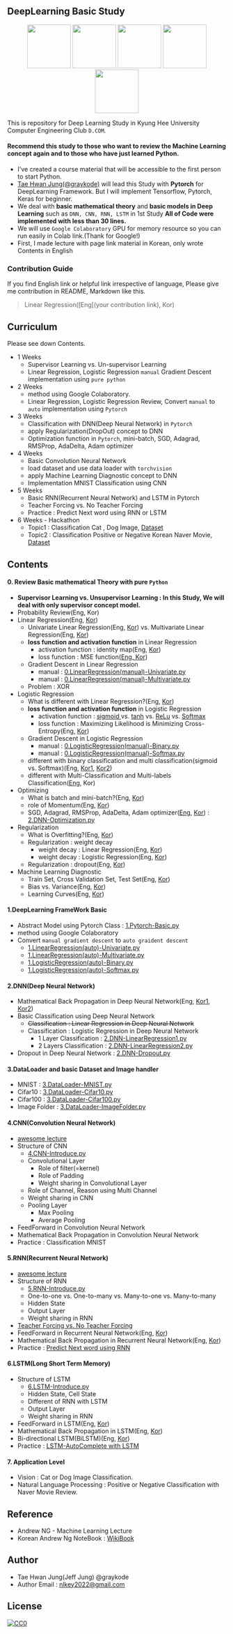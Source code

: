 ## DeepLearning Basic Study

<p align="center">
    <img width="100" src="https://upload.wikimedia.org/wikipedia/commons/thumb/1/11/TensorFlowLogo.svg/225px-TensorFlowLogo.svg.png" />
    <img width="100" src="https://media-thumbs.golden.com/OLqzmrmwAzY1P7Sl29k2T9WjJdM=/200x200/smart/golden-storage-production.s3.amazonaws.com/topic_images/e08914afa10a4179893eeb07cb5e4713.png" />
    <img width="100" src="https://keras.io/img/keras-logo-small-wb.png" />
    <img width="100" src="http://dcomstudy.com/image/header.png" />
    <img width="100" src="https://avatars2.githubusercontent.com/u/37439249?s=200&v=4" />
</p>


This is repository for Deep Learning Study in Kyung Hee University Computer Engineering Club `D.COM`.

#### Recommend this study to those who want to review the Machine Learning concept again and to those who have just learned Python.

- I've created a course material that will be accessible to the first person to start Python.
- [Tae Hwan Jung(@graykode)](https://github.com/graykode) will lead this Study with **Pytorch** for DeepLearning Framework. But I will implement Tensorflow, Pytorch, Keras for beginner. 
- We deal with **basic mathematical theory** and **basic models in Deep Learning** such as ` DNN, CNN, RNN, LSTM ` in 1st Study **All of Code were implemented with less than 30 lines.** 
- We will use `Google Colaboratory` GPU for memory resource so you can run easily in Colab link.(Thank for Google!)
- First, I made lecture with page link material in Korean, only wrote Contents in English



### Contribution Guide

If you find English link or helpful link irrespective of language, Please give me contribution in README, Markdown like this.

> Linear Regression([Eng[(your contribution link), Kor)



## Curriculum 

Please see down Contents.
- 1 Weeks
  - Supervisor Learning vs. Un-supervisor Learning
  - Linear Regression, Logistic Regression `manual` Gradient Descent implementation using `pure python`
- 2 Weeks
  - method using Google Colaboratory.
  - Linear Regression, Logistic Regression Review, Convert `manual` to `auto` implementation using `Pytorch`
- 3 Weeks 
  - Classification with DNN(Deep Neural Network) in `Pytorch`
  - apply Regularization(DropOut) concept to DNN
  - Optimization function in `Pytorch`, mini-batch, SGD, Adagrad, RMSProp, AdaDelta, Adam optimizer
- 4 Weeks
  - Basic Convolution Neural Network
  - load dataset and use data loader with `torchvision`
  - apply Machine Learning Diagnostic concept to DNN
  - Implementation MNIST Classification using CNN
- 5 Weeks
  - Basic RNN(Recurrent Neural Network) and LSTM in Pytorch
  - Teacher Forcing vs. No Teacher Forcing
  - Practice : Predict Next word using RNN or LSTM
- 6 Weeks - Hackathon
  - Topic1 : Classification Cat , Dog Image, [Dataset](https://github.com/ardamavi/Dog-Cat-Classifier/tree/master/Data/Train_Data)
  - Topic2 : Classification Positive or Negative Korean Naver Movie, [Dataset](https://github.com/e9t/nsmc)

## Contents

#### 0. Review Basic mathematical Theory with pure `Python`
- **Supervisor Learning vs. Unsupervisor Learning : In this Study, We will deal with only supervisor concept model.**
- Probability Review(Eng, Kor)
- Linear Regression(Eng, [Kor](https://wikidocs.net/4212))
  - Univariate Linear Regression(Eng, [Kor](https://wikidocs.net/4213)) vs. Multivariate Linear Regression(Eng, [Kor](https://wikidocs.net/7639))
  - **loss function and activation function** in Linear Regression
    - activation function : identity map(Eng, [Kor](https://ko.wikipedia.org/wiki/%ED%95%AD%EB%93%B1_%ED%95%A8%EC%88%98))
    - loss function : MSE function([Eng, Kor](https://en.wikipedia.org/wiki/Mean_squared_error))
  - Gradient Descent in Linear Regression
    - manual : [0.LinearRegression(manual)-Univariate.py](https://github.com/graykode/DeepLearning-Study/blob/master/0.LinearRegression(manual)-Univariate.py)
    - manual : [0.LinearRegression(manual)-Multivariate.py](https://github.com/graykode/DeepLearning-Study/blob/master/0.LinearRegression(manual)-Multivariate.py)
  - Problem : XOR
- Logistic Regression
  - What is different with Linear Regression?(Eng, [Kor](https://wikidocs.net/4267))
  - **loss function and activation function** in Logistic Regression
    - activation function : [sigmoid ](https://en.wikipedia.org/wiki/Sigmoid_function)vs. [tanh](https://en.wikipedia.org/wiki/Hyperbolic_function) vs. [ReLu](https://en.wikipedia.org/wiki/Rectifier_(neural_networks)) vs. [Softmax](https://en.wikipedia.org/wiki/Softmax_function)
    - loss function : Maximizing Likelihood is Minimizing Cross-Entropy(Eng, [Kor](https://taeoh-kim.github.io/blog/cross-entropy%EC%9D%98-%EC%A0%95%ED%99%95%ED%95%9C-%ED%99%95%EB%A5%A0%EC%A0%81-%EC%9D%98%EB%AF%B8/))
  - Gradient Descent in Logistic Regression
    - manual : [0.LogisticRegression(manual)-Binary.py](https://github.com/graykode/DeepLearning-Study/blob/master/0.LogisticRegression(manual)-Binary.py)
    - manual : [0.LogisticRegression(manual)-Softmax.py](https://github.com/graykode/DeepLearning-Study/blob/master/0.LogisticRegression(manual)-Softmax.py)
  - different with binary classification and multi classification(sigmoid vs. Softmax)(Eng, [Kor1](https://wikidocs.net/4291), [Kor2](https://taeoh-kim.github.io/blog/bayes-theorem%EA%B3%BC-sigmoid%EC%99%80-softmax%EC%82%AC%EC%9D%B4%EC%9D%98-%EA%B4%80%EA%B3%84/))
  - different with Multi-Classification and Multi-labels Classification([Eng](https://stats.stackexchange.com/questions/11859/what-is-the-difference-between-multiclass-and-multilabel-problem), Kor)
- Optimizing
  - What is batch and mini-batch?(Eng, [Kor](http://shuuki4.github.io/deep%20learning/2016/05/20/Gradient-Descent-Algorithm-Overview.html))
  - role of Momentum(Eng, [Kor](http://shuuki4.github.io/deep%20learning/2016/05/20/Gradient-Descent-Algorithm-Overview.html))
  - SGD, Adagrad, RMSProp, AdaDelta, Adam optimizer([Eng](http://ruder.io/optimizing-gradient-descent/?fbclid=IwAR3-EUWRXxLwNlGIEBaETVeVU9VOnDH8hIlp1PJvMG0StbM72gEKMpWA_VA), [Kor](http://shuuki4.github.io/deep%20learning/2016/05/20/Gradient-Descent-Algorithm-Overview.html)) : [2.DNN-Optimization.py](https://github.com/graykode/DeepLearning-Study/blob/master/2.DNN-Optimization.py)
- Regularization
  - What is Overfitting?(Eng, [Kor](https://wikidocs.net/4269))
  - Regularization : weight decay
    - weight decay : Linear Regression(Eng, [Kor](https://wikidocs.net/4330))
    - weight decay : Logistic Regression(Eng, [Kor](https://wikidocs.net/4331))
  - Regularization : dropout(Eng, [Kor](https://pythonkim.tistory.com/42))
- Machine Learning Diagnostic
  - Train Set, Cross Validation Set, Test Set(Eng, [Kor](https://wikidocs.net/4656))
  - Bias vs. Variance(Eng, [Kor](https://wikidocs.net/4657))
  - Learning Curves(Eng, [Kor](https://wikidocs.net/4658))


#### 1.DeepLearning FrameWork Basic

- Abstract Model using Pytorch Class : [1.Pytorch-Basic.py](https://github.com/graykode/DeepLearning-Study/blob/master/1.Pytorch-Basic.py)
- method using Google Colaboratory
- Convert `manual gradient descent` to `auto graident descent`
  - [1.LinearRegression(auto)-Univariate.py](https://github.com/graykode/DeepLearning-Study/blob/master/1.LinearRegression(auto)-Univariate.py)
  - [1.LinearRegression(auto)-Multivariate.py](https://github.com/graykode/DeepLearning-Study/blob/master/1.LinearRegression(auto)-Multivariate.py)
  - [1.LogisticRegression(auto)-Binary.py](https://github.com/graykode/DeepLearning-Study/blob/master/1.LogisticRegression(auto)-Binary.py)
  - [1.LogisticRegression(auto)-Softmax.py](https://github.com/graykode/DeepLearning-Study/blob/master/1.LogisticRegression(auto)-Softmax.py)


#### 2.DNN(Deep Neural Network)
- Mathematical Back Propagation in Deep Neural Network(Eng, [Kor1](https://wikidocs.net/4262), [Kor2](https://wikidocs.net/4279))
- Basic Classification using Deep Neural Network
  - ~~Classification  : Linear Regression in Deep Neural Network~~
  - Classification  : Logistic Regression in Deep Neural Network
    - 1 Layer Classification : [2.DNN-LinearRegression1.py](https://github.com/graykode/DeepLearning-Study/blob/master/2.DNN-LinearRegression1.py)
    - 2 Layers Classification : [2.DNN-LinearRegression2.py](https://github.com/graykode/DeepLearning-Study/blob/master/2.DNN-LinearRegression2.py)
- Dropout in Deep Neural Network : [2.DNN-Dropout.py](https://github.com/graykode/DeepLearning-Study/blob/master/2.DNN-Dropout.py)


#### 3.DataLoader and basic Dataset and Image handler
- MNIST : [3.DataLoader-MNIST.py](https://github.com/graykode/DeepLearning-Study/blob/master/3.DataLoader-MNIST.py)
- Cifar10 : [3.DataLoader-Cifar10.py](https://github.com/graykode/DeepLearning-Study/blob/master/3.DataLoader-Cifar10.py)
- Cifar100 : [3.DataLoader-Cifar100.py](https://github.com/graykode/DeepLearning-Study/blob/master/3.DataLoader-Cifar100.py)
- Image Folder : [3.DataLoader-ImageFolder.py](https://github.com/graykode/DeepLearning-Study/blob/master/3.DataLoader-ImageFolder.py)


#### 4.CNN(Convolution Neural Network)

- [awesome lecture](https://stanford.edu/~shervine/teaching/cs-230/cheatsheet-convolutional-neural-networks?fbclid=IwAR21k7YvRmCC1RqAJznzLjDPEf8EaZ2jBGeevX4GkiXruocr1akBAIX9-4U)
- Structure of CNN
  - [4.CNN-Introduce.py](https://github.com/graykode/DeepLearning-Study/blob/master/4.CNN-Introduce.py)
  - Convolutional Layer
    - Role of filter(=kernel)
    - Role of Padding
    - Weight sharing in Convolutional Layer
  - Role of Channel, Reason using Multi Channel
  - Weight sharing in CNN
  - Pooling Layer
    - Max Pooling
    - Average Pooling
- FeedForward in Convolution Neural Network
- Mathematical Back Propagation in Convolution Neural Network
- Practice : Classification MNIST



#### 5.RNN(Recurrent Neural Network)
- [awesome lecture](https://stanford.edu/~shervine/teaching/cs-230/cheatsheet-recurrent-neural-networks?fbclid=IwAR0rE5QoMJ3l005fhvqoer0Jo_6GiXAF8XM86iWCXD78e3Ud_nDtw_NGzzY)
- Structure of RNN
  - [5.RNN-Introduce.py](https://github.com/graykode/DeepLearning-Study/blob/master/5.RNN-Introduce.py)
  - One-to-one vs. One-to-many vs. Many-to-one vs. Many-to-many
  - Hidden State
  - Output Layer
  - Weight sharing in RNN
- [Teacher Forcing vs. No Teacher Forcing](https://machinelearningmastery.com/teacher-forcing-for-recurrent-neural-networks/)
- FeedForward in Recurrent Neural Network(Eng, [Kor](https://ratsgo.github.io/natural%20language%20processing/2017/03/09/rnnlstm/))
- Mathematical Back Propagation in Recurrent Neural Network(Eng, [Kor](https://ratsgo.github.io/natural%20language%20processing/2017/03/09/rnnlstm/))
- Practice : [Predict Next word using RNN](https://github.com/graykode/DeepLearning-Study/blob/master/5.RNN-PredictWord.py)


#### 6.LSTM(Long Short Term Memory)
- Structure of LSTM
  - [6.LSTM-Introduce.py](https://github.com/graykode/DeepLearning-Study/blob/master/6.LSTM-Introduce.py)
  - Hidden State, Cell State
  - Different of RNN with LSTM
  - Output Layer
  - Weight sharing in RNN
- FeedForward in LSTM(Eng, [Kor](https://ratsgo.github.io/natural%20language%20processing/2017/03/09/rnnlstm/))
- Mathematical Back Propagation in LSTM(Eng, [Kor](https://ratsgo.github.io/natural%20language%20processing/2017/03/09/rnnlstm/))
- Bi-directional LSTM(BiLSTM)(Eng, [Kor](https://ratsgo.github.io/natural%20language%20processing/2017/10/22/manning/))
- Practice : [LSTM-AutoComplete with LSTM](https://github.com/graykode/DeepLearning-Study/blob/master/6.LSTM-AutoComplete.py)



#### 7. Application Level
- Vision : Cat or Dog Image Classification.
- Natural Language Processing : Positive or Negative Classification with Naver Movie Review.



## Reference

- Andrew NG - Machine Learning Lecture
- Korean Andrew Ng NoteBook : [WikiBook](https://wikidocs.net/book/587)



## Author
- Tae Hwan Jung(Jeff Jung) @graykode
- Author Email : [nlkey2022@gmail.com](mailto:nlkey2022@gmail.com)



## License

<p xmlns:dct="http://purl.org/dc/terms/">
  <a rel="license"
     href="https://creativecommons.org/licenses/by-nc-sa/2.0/kr/">
    <img src="https://wikidocs.net/static/img/by-nc-sa.png" style="border-style: none;" alt="CC0" />
  </a>
</p>
